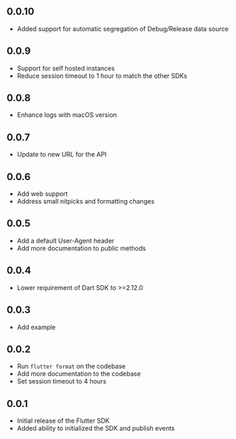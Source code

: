 ## 0.0.10

* Added support for automatic segregation of Debug/Release data source

## 0.0.9

* Support for self hosted instances
* Reduce session timeout to 1 hour to match the other SDKs

## 0.0.8

* Enhance logs with macOS version

## 0.0.7

* Update to new URL for the API

## 0.0.6

* Add web support
* Address small nitpicks and formatting changes

## 0.0.5

* Add a default User-Agent header
* Add more documentation to public methods

## 0.0.4

* Lower requirement of Dart SDK to >=2.12.0

## 0.0.3

* Add example

## 0.0.2

* Run `flutter format` on the codebase
* Add more documentation to the codebase
* Set session timeout to 4 hours

## 0.0.1

* Initial release of the Flutter SDK
* Added ability to initialized the SDK and publish events
